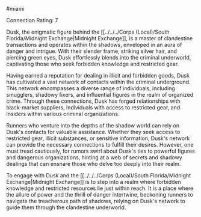#miami


Connection Rating: 7

Dusk, the enigmatic figure behind the [[../../../Corps (Local)/South Florida/Midnight Exchange|Midnight Exchange]], is a master of clandestine transactions and operates within the shadows, enveloped in an aura of danger and intrigue. With their slender frame, striking silver hair, and piercing green eyes, Dusk effortlessly blends into the criminal underworld, captivating those who seek forbidden knowledge and restricted gear.

Having earned a reputation for dealing in illicit and forbidden goods, Dusk has cultivated a vast network of contacts within the criminal underground. This network encompasses a diverse range of individuals, including smugglers, shadowy fixers, and influential figures in the realm of organized crime. Through these connections, Dusk has forged relationships with black-market suppliers, individuals with access to restricted gear, and insiders within various criminal organizations.

Runners who venture into the depths of the shadow world can rely on Dusk's contacts for valuable assistance. Whether they seek access to restricted gear, illicit substances, or sensitive information, Dusk's network can provide the necessary connections to fulfill their desires. However, one must tread cautiously, for rumors swirl about Dusk's ties to powerful figures and dangerous organizations, hinting at a web of secrets and shadowy dealings that can ensnare those who delve too deeply into their realm.

To engage with Dusk and the [[../../../Corps (Local)/South Florida/Midnight Exchange|Midnight Exchange]] is to step into a realm where forbidden knowledge and restricted resources lie just within reach. It is a place where the allure of power and the thrill of danger intertwine, beckoning runners to navigate the treacherous path of shadows, relying on Dusk's network to guide them through the clandestine underworld.